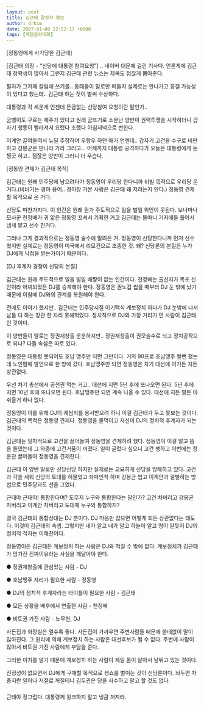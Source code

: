 ```yaml
---
layout: post
title: 김근태 갈짓자 행보
author: drkim
date: 2007-01-08 22:52:17 +0900
tags: [깨달음의대화]
---
```

[정동영에게 사기당한 김근태]
  

  
[김근태 의장 - “신당에 대통령 참여요청”] .. 네이버 대문에 걸린 기사다. 언론계에 김근태 장학생이 많아서 그런지 김근태 관련 뉴스는 제목도 점잖게 뽑아준다. 
  

  
필자가 그저께 칼럼에 쓰기를.. 동태들이 말로만 떠들지 실제로는 안나가고 뭉갤 가능성이 있다고 했는데.. 김근태 하는 짓이 벌써 수상하다.
   

  
대통령과 각 세운게 언젠데 뜬금없는 신당참여 요청이란 말인가.. 
  

  
굼벵이도 구르는 재주가 있다고 원래 굼뜨기로 소문난 양반이 권력투쟁을 시작하더니 갑자기 행동이 빨라져서 요랬다 조랬다 아침저녁으로 변한다.
   

  
이계안 끌여들여서 뉴딜 주장하며 우향우 하던 때가 언젠데.. 갑자기 고건을 수구로 비판하고 강봉균은 딴나라 가라 그러고... 어제까지 대통령 공격하다가 오늘은 대통령에게 눈 찡긋 하고.. 점잖은 양반이 그러니 더 우습다.
  

  

  
[정동영 견제가 김근태 목적]
  

  
김근태는 원래 민주당에 남으려다가 정동영이 우리당 한다니까 비빌 목적으로 우리당 온 거다.(비비기는 경마 용어.. 경마장 가본 사람은 김근태 왜 저러는지 안다.) 정동영 견제할 목적으로 온 거다. 
  

  
신당도 마찬가지다. 이 인간은 원래 뭔가 주도적으로 일을 벌일 위인이 못된다. 보나마나 모사꾼 천정배가 귀 얇은 정동영 꼬셔서 기획한 거고 김근태는 똘마니 기자애들 풀어서 냄새 맡고 선수 친거다. 
  

  
그러나 그게 결과적으로는 정동영 술수에 말려든 거. 정동영이 신당한다니까 먼저 선수쳤지만 실제로는 정동영이 미국에서 리모컨으로 조종한 것. 왜? 신당론의 본질은 누가 DJ에게 낙점을 받는가이기 때문이다. 
  

  

  
[DJ 후계자 경쟁이 신당의 본질]
  

  
김근태는 원래 주도적으로 일을 벌일 배짱이 없는 인간이다. 천정배는 출신지가 목포 신안이라 어찌되었든 DJ를 승계해야 한다. 정동영은 권노갑 씹을 때부터 DJ 눈 밖에 났기 때문에 이참에 DJ와의 관계를 복원해야 한다.
  

  
전에도 이야기 했지만.. 김근태는 민주당시절 이기택식 계보정치 하다가 DJ 눈밖에 나서 남들 다 하는 장관 한 자리 못해먹었다. 정치적으로 DJ와 가장 거리가 먼 사람이 김근태인 것이다. 
  

  
이 양반들이 말로는 정권재창출 운운하지만.. 정권재창출이 권모술수로 되고 정치공작으로 되나? 다들 속셈은 따로 있다. 
  

  
정동영은 대통령 못되어도 호남 맹주만 되면 그만이다. 거의 90프로 호남맹주 될뻔 했는데 노인폄훼 발언으로 한 방에 갔다. 호남맹주만 되면 정동영은 차기 대선에 이기든 지든 상관없다. 
  

  
우선 차기 총선에서 공천권 먹는 거고.. 대선에 지면 5년 후에 또나오면 된다. 5년 후에 지면 10년 후에 또나오면 된다. 호남맹주만 되면 계속 나올 수 있다. 대선에 지든 말든 아쉬울거 하나 없다. 
  

  
정동영이 이를 위해 DJ의 궤씸죄를 용서받으려 하니 이걸 김근태가 두고 못보는 것이다. 김근태의 목적은 정동영 견제다. 정동영을 물먹이고 자신이 DJ의 정치적 후계자가 되는 것이다. 
  

  
김근태는 일차적으로 고건을 끌어들여 정동영을 견제하려 했다. 정동영이 이걸 알고 뜸을 들였는데 그 와중에 고건거품이 꺼졌다. 일이 글렀다 싶으니 고건 팽하고 이번에는 정운찬 끌어들여 정동영을 견제한다. 
  

  
김근태 이 양반 말로만 신당신당 하지만 실제로는 교묘하게 신당을 방해하고 있다. 고건과 각을 세워 신당의 토대를 허물었고 좌파인척 하며 강봉균 씹고 이계안과 결별하는 방법으로 민주당과도 선을 그었다. 
  

  
근태야 근태야! 통합한다며? 도무지 누구와 통합한다는 말인가? 고건 차버리고 강봉균 차버리고 이계안 차버리고 도대체 누구와 통합하지? 
  

  
결국 김근태의 통합상대는 DJ 뿐이다. DJ 마음만 잡으면 어떻게 되든 상관없다는 태도다. 이것이 김근태의 속셈. 그렇지만 네가 알고 내가 알고 하늘이 알고 땅이 알듯이 DJ의 정치적 적자는 이해찬이다. 
  

  
정동영이든 김근태든 계보정치 하는 사람은 DJ와 척질 수 밖에 없다. 계보정치가 김근태가 망가진 진짜이유라는 사실을 깨달아야 한다. 
  

  
● 정권재창출에 관심있는 사람 - DJ
  
● 호남맹주 자리가 필요한 사람 - 정동영
  
● DJ의 정치적 후계자라는 타이틀이 필요한 사람 - 김근태
  
● 모든 상황을 배후에서 연출한 사람 - 천정배
  
● 비토권 가진 사람 - 노무현, DJ
  

  
사돈집과 화장실은 멀수록 좋다. 사돈집이 가까우면 주변사람들 때문에 쓸데없이 말이 많아진다. 그 원리에 의해 계보정치 하는 사람은 대선후보가 될 수 없다. 주변에 사람이 많아서 비토권 가진 사람에게 부담을 준다. 
  

  
그러한 이치를 알기 때문에 계보정치 하는 사람이 제일 몸이 달아서 날뛰고 있는 것이다. 
  

  
진정성이 없으면서 DJ에게 구애할 목적으로 생쇼를 벌이는 것이 신당론이다. 놔두면 자중지란 일어나 저절로 꺼질테니 김두관은 당을 사수하고 말고 할 것도 없다.
  

  
###
  

  
근태야 징그럽다. 대통령께 윙크하지 말고 냉큼 꺼져라.